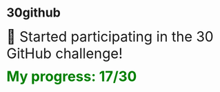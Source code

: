 # 30github

<span style="font-size: 2rem;"> 🚀 Started participating in the 30 GitHub challenge! </span>

<span style="font-size: 2rem; font-weight: bold; color: green;"> My progress: 17/30 </span>